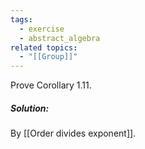 ```yaml
---
tags:
  - exercise
  - abstract_algebra
related topics:
  - "[[Group]]"
---
```

Prove Corollary 1.11.
##### Solution:
By [[Order divides exponent]].